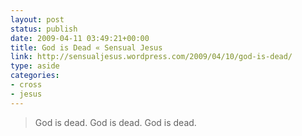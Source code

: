 ```yaml
---
layout: post
status: publish
date: 2009-04-11 03:49:21+00:00
title: God is Dead « Sensual Jesus
link: http://sensualjesus.wordpress.com/2009/04/10/god-is-dead/
type: aside
categories:
- cross
- jesus
---
```


> God is dead.  God is dead. God is dead.
